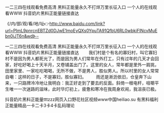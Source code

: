 一二三四在线观看免费高清
黑料正能量永久不打烊万里长征入口
一个人的在线观看WWW
抖音奶片黑料正能量链接直达


《/内/部/观/看/地/址👉http://www.baidu.com/link?url=PImL9pnrcnEBTZd0DJwE1moEyQXs0YpuTA91QfbU6RL0wbkiFlNcvMuEbn0iJT6n&wd》--

一二三四在线观看免费高清
黑料正能量永久不打烊万里长征入口
一个人的在线观看WWW
抖音奶片黑料正能量链接直达
　　我们村是个有名的寡妇村，叫它寡妇村不是因为男人都死光了，而是因为男人们常年在外打工，只有过年的几天才会回家，好吃好喝上十天半月，又卷铺盖出门了。这里的女人，常年都是里外一肩挑，田里家里、一家吃吃喝喝，无所不做，不是男人，胜似男人。所以村里的女人常常自嘲：这样的日子，不是寡妇，胜似寡妇。
　　雨还是淅沥依旧，仓皇奔下山来，一只路牌冷冷地让我明白：我正好走到了要去的反面。斜倚一根电杆，咀嚼平生唯一一次迷路的滋味，此时华灯初上，疲惫和寒冷在我周身欢闹，我沮丧已极。





抖音奶片黑料正能量tttzzz网页入口野花社区视频www中国heiliao.su 有黑料福利正能量精品一卡二卡3卡4卡乱码理论
